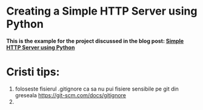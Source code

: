 # Creating a Simple HTTP Server using Python
__This is the example for the project discussed in the blog post: [Simple HTTP Server using Python](https://codefires.com/creating-simple-http-server-python/)__


# Cristi tips:
1. foloseste fisierul .gitignore ca sa nu pui fisiere sensibile pe git din greseala https://git-scm.com/docs/gitignore
2. 